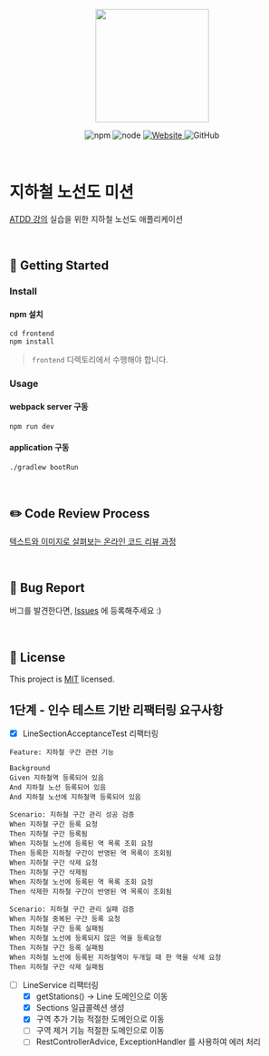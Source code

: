 <p align="center">
    <img width="200px;" src="https://raw.githubusercontent.com/woowacourse/atdd-subway-admin-frontend/master/images/main_logo.png"/>
</p>
<p align="center">
  <img alt="npm" src="https://img.shields.io/badge/npm-%3E%3D%205.5.0-blue">
  <img alt="node" src="https://img.shields.io/badge/node-%3E%3D%209.3.0-blue">
  <a href="https://edu.nextstep.camp/c/R89PYi5H" alt="nextstep atdd">
    <img alt="Website" src="https://img.shields.io/website?url=https%3A%2F%2Fedu.nextstep.camp%2Fc%2FR89PYi5H">
  </a>
  <img alt="GitHub" src="https://img.shields.io/github/license/next-step/atdd-subway-service">
</p>

<br>

# 지하철 노선도 미션
[ATDD 강의](https://edu.nextstep.camp/c/R89PYi5H) 실습을 위한 지하철 노선도 애플리케이션

<br>

## 🚀 Getting Started

### Install
#### npm 설치
```
cd frontend
npm install
```
> `frontend` 디렉토리에서 수행해야 합니다.

### Usage
#### webpack server 구동
```
npm run dev
```
#### application 구동
```
./gradlew bootRun
```
<br>

## ✏️ Code Review Process
[텍스트와 이미지로 살펴보는 온라인 코드 리뷰 과정](https://github.com/next-step/nextstep-docs/tree/master/codereview)

<br>

## 🐞 Bug Report

버그를 발견한다면, [Issues](https://github.com/next-step/atdd-subway-service/issues) 에 등록해주세요 :)

<br>

## 📝 License

This project is [MIT](https://github.com/next-step/atdd-subway-service/blob/master/LICENSE.md) licensed.

## 1단계  - 인수 테스트 기반 리팩터링 요구사항
* [x] LineSectionAcceptanceTest 리팩터링
~~~
Feature: 지하철 구간 관련 기능

Background
Given 지하철역 등록되어 있음
And 지하철 노선 등록되어 있음
And 지하철 노선에 지하철역 등록되어 있음

Scenario: 지하철 구간 관리 성공 검증
When 지하철 구간 등록 요청
Then 지하철 구간 등록됨
When 지하철 노선에 등록된 역 목록 조회 요청
Then 등록한 지하철 구간이 반영된 역 목록이 조회됨
When 지하철 구간 삭제 요청
Then 지하철 구간 삭제됨
When 지하철 노선에 등록된 역 목록 조회 요청
Then 삭제한 지하철 구간이 반영된 역 목록이 조회됨

Scenario: 지하철 구간 관리 실패 검증
When 지하철 중복된 구간 등록 요청
Then 지하철 구간 등록 실패됨
When 지하철 노선에 등록되지 않은 역을 등록요청
Then 지하철 구간 등록 실패됨
When 지하철 노선에 등록된 지하철역이 두개일 때 한 역을 삭제 요청
Then 지하철 구간 삭제 실패됨
~~~
* [ ] LineService 리팩터링
  * [x] getStations() -> Line 도메인으로 이동
  * [x] Sections 일급콜렉션 생성
  * [x] 구역 추가 기능 적절한 도메인으로 이동
  * [ ] 구역 제거 기능 적절한 도메인으로 이동
  * [ ] RestControllerAdvice, ExceptionHandler 를 사용하여 에러 처리

